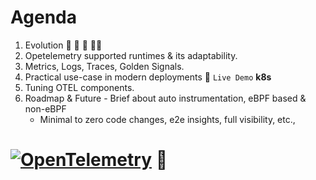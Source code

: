 # Agenda

1. Evolution   🐠 🐊  🐒 🚶‍♂️
2. Opetelemetry supported runtimes & its adaptability.
3. Metrics, Logs, Traces, Golden Signals.
4. Practical use-case in modern deployments  🎥 `Live Demo` **k8s**
5. Tuning OTEL components.
6. Roadmap & Future - Brief about auto instrumentation, eBPF based & non-eBPF
     - Minimal to zero code changes, e2e insights, full visibility, etc.,



# [![OpenTelemetry](https://img.shields.io/badge/OpenTelemetry-observability-brightgreen)](https://opentelemetry.io/)  🔭


<!-- &#9989; -->